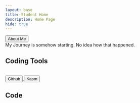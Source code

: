 ```yaml
---
layout: base
title: Student Home 
description: Home Page
hide: true
---
```

 <a href="index2.md"> 
   <button>About Me</button>
 </a>

<br>
My Journey is somehow starting. No idea how that happened.
<br>

## Coding Tools
<br>

<a href="https://github.com/KKATZENN/No-Ideas-Blog">
<button> Github </button>
</a>

<a href="https://kasm.nighthawkcodingsociety.com/">
<button>Kasm</button>
</a>

<br>

## Code
